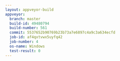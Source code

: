 ```yaml
---
layout: appveyor-build
appveyor:
  branch: master
  build-id: 49480794
  build-number: 561
  commit: 5537652b90769b23b73a7e6897c4a9c3a634ecfd
  job-id: af4qxtvwx5uyfq42
  job-number: 4
  os-name: Windows
  test-result: 0
---
```

